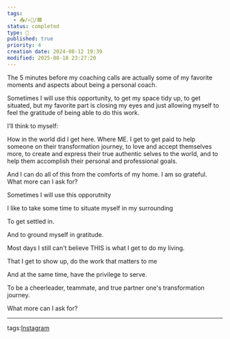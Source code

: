 ```yaml
---
tags:
  - 📥️/✍🏻/🟩
status: completed
type: 📸
published: true
priority: 4
creation date: 2024-08-12 19:39
modified: 2025-08-18 23:27:20
---
```


The 5 minutes before my coaching calls are actually some of my favorite moments and aspects about being a personal coach.

Sometimes I will use this opportunity, to get my space tidy up, to get situated, but my favorite part is closing my eyes and just allowing myself to feel the gratitude of being able to do this work. 

I’ll think to myself:

  
How in the world did I get here. Where ME. I get to get paid to help someone on their transformation journey, to love and accept themselves more, to create and express their true authentic selves to the world, and to help them accomplish their personal and professional goals. 

And I can do all of this from the comforts of my home. I am so grateful. What more can I ask for?




Sometimes I will use this opporutnity

I like to take some time to situate myself in my surrounding

To get settled in.

And to ground myself in gratitude. 

Most days I still can't believe THIS is what I get to do my living.

That I get to show up, do the work that matters to me

And at the same time, have the privilege to serve. 

To be a cheerleader, teammate, and true partner one's transformation journey. 

What more can I ask for?





---
tags:[Instagram](instagram)